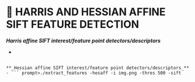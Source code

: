 :beginner: **HARRIS AND HESSIAN AFFINE SIFT FEATURE DETECTION**
===

**_Harris affine SIFT interest/feature point detectors/descriptors_**
- ```prompt>./extract_features -haraff -i img.png -thres 1000 -sift
```

**_Hessian affine SIFT interest/feature point detectors/descriptors_**
- ``` prompt>./extract_features -hesaff -i img.png -thres 500 -sift
 ```


